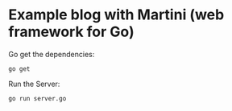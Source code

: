 # Example blog with Martini (web framework for Go) 

Go get the dependencies:
~~~
go get
~~~

Run the Server:
~~~
go run server.go
~~~
